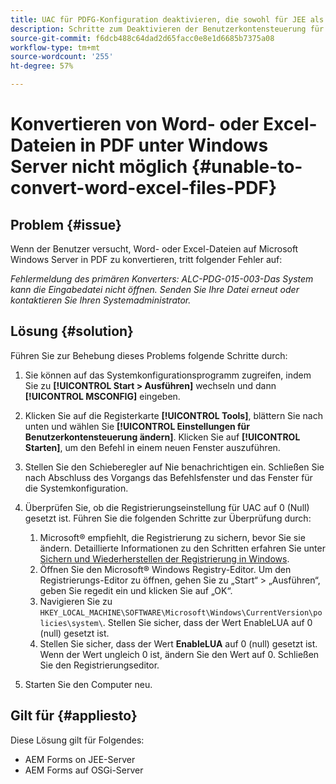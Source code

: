 ```yaml
---
title: UAC für PDFG-Konfiguration deaktivieren, die sowohl für JEE als auch für OSGI gilt
description: Schritte zum Deaktivieren der Benutzerkontensteuerung für die PDFG-Konfiguration
source-git-commit: f6dcb488c64dad2d65facc0e8e1d6685b7375a08
workflow-type: tm+mt
source-wordcount: '255'
ht-degree: 57%

---
```


# Konvertieren von Word- oder Excel-Dateien in PDF unter Windows Server nicht möglich {#unable-to-convert-word-excel-files-PDF}

## Problem {#issue}

Wenn der Benutzer versucht, Word- oder Excel-Dateien auf Microsoft Windows Server in PDF zu konvertieren, tritt folgender Fehler auf:

*Fehlermeldung des primären Konverters: ALC-PDG-015-003-Das System kann die Eingabedatei nicht öffnen. Senden Sie Ihre Datei erneut oder kontaktieren Sie Ihren Systemadministrator.*


## Lösung {#solution}

Führen Sie zur Behebung dieses Problems folgende Schritte durch:
1. Sie können auf das Systemkonfigurationsprogramm zugreifen, indem Sie zu **[!UICONTROL Start > Ausführen]** wechseln und dann **[!UICONTROL MSCONFIG]** eingeben.
1. Klicken Sie auf die Registerkarte **[!UICONTROL Tools]**, blättern Sie nach unten und wählen Sie **[!UICONTROL Einstellungen für Benutzerkontensteuerung ändern]**. Klicken Sie auf **[!UICONTROL Starten]**, um den Befehl in einem neuen Fenster auszuführen.
1. Stellen Sie den Schieberegler auf Nie benachrichtigen ein. Schließen Sie nach Abschluss des Vorgangs das Befehlsfenster und das Fenster für die Systemkonfiguration.
1. Überprüfen Sie, ob die Registrierungseinstellung für UAC auf 0 (Null) gesetzt ist. Führen Sie die folgenden Schritte zur Überprüfung durch:

   1. Microsoft® empfiehlt, die Registrierung zu sichern, bevor Sie sie ändern. Detaillierte Informationen zu den Schritten erfahren Sie unter [Sichern und Wiederherstellen der Registrierung in Windows](https://support.microsoft.com/de-de/help/322756).
   1. Öffnen Sie den Microsoft® Windows Registry-Editor. Um den Registrierungs-Editor zu öffnen, gehen Sie zu „Start“ > „Ausführen“, geben Sie regedit ein und klicken Sie auf „OK“.
   1. Navigieren Sie zu `HKEY_LOCAL_MACHINE\SOFTWARE\Microsoft\Windows\CurrentVersion\policies\system\`. Stellen Sie sicher, dass der Wert EnableLUA auf 0 (null) gesetzt ist. 
   1. Stellen Sie sicher, dass der Wert **EnableLUA** auf 0 (null) gesetzt ist. Wenn der Wert ungleich 0 ist, ändern Sie den Wert auf 0. Schließen Sie den Registrierungseditor.

1. Starten Sie den Computer neu.

## Gilt für {#appliesto}

Diese Lösung gilt für Folgendes:
* AEM Forms on JEE-Server
* AEM Forms auf OSGi-Server